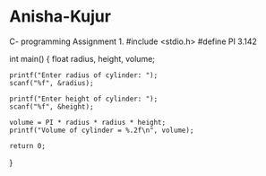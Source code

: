 # Anisha-Kujur
C- programming Assignment 
1.
#include <stdio.h>
#define PI 3.142

int main() {
    float radius, height, volume;

    printf("Enter radius of cylinder: ");
    scanf("%f", &radius);

    printf("Enter height of cylinder: ");
    scanf("%f", &height);

    volume = PI * radius * radius * height;
    printf("Volume of cylinder = %.2f\n", volume);

    return 0;
}
